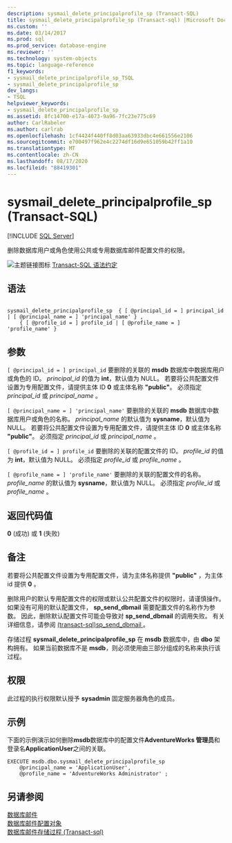 ```yaml
---
description: sysmail_delete_principalprofile_sp (Transact-SQL)
title: sysmail_delete_principalprofile_sp (Transact-sql) |Microsoft Docs
ms.custom: ''
ms.date: 03/14/2017
ms.prod: sql
ms.prod_service: database-engine
ms.reviewer: ''
ms.technology: system-objects
ms.topic: language-reference
f1_keywords:
- sysmail_delete_principalprofile_sp_TSQL
- sysmail_delete_principalprofile_sp
dev_langs:
- TSQL
helpviewer_keywords:
- sysmail_delete_principalprofile_sp
ms.assetid: 8fc14700-e17a-4073-9a96-7fc23e775c69
author: CarlRabeler
ms.author: carlrab
ms.openlocfilehash: 1cf4424f440ff8d03aa63933dbc4e661556e2106
ms.sourcegitcommit: e700497f962e4c2274df16d9e651059b42ff1a10
ms.translationtype: MT
ms.contentlocale: zh-CN
ms.lasthandoff: 08/17/2020
ms.locfileid: "88419301"
---
```

# <a name="sysmail_delete_principalprofile_sp-transact-sql"></a>sysmail_delete_principalprofile_sp (Transact-SQL)
[!INCLUDE [SQL Server](../../includes/applies-to-version/sqlserver.md)]

  删除数据库用户或角色使用公共或专用数据库邮件配置文件的权限。  
  
 ![主题链接图标](../../database-engine/configure-windows/media/topic-link.gif "“主题链接”图标") [Transact-SQL 语法约定](../../t-sql/language-elements/transact-sql-syntax-conventions-transact-sql.md)  
  
## <a name="syntax"></a>语法  
  
```  
  
sysmail_delete_principalprofile_sp  { [ @principal_id = ] principal_id | [ @principal_name = ] 'principal_name' } ,  
    { [ @profile_id = ] profile_id | [ @profile_name = ] 'profile_name' }  
```  
  
## <a name="arguments"></a>参数  
`[ @principal_id = ] principal_id` 要删除的关联的 **msdb** 数据库中数据库用户或角色的 ID。 *principal_id* 的值为 **int**，默认值为 NULL。 若要将公共配置文件设置为专用配置文件，请提供主体 ID **0** 或主体名称 **"public"**。 必须指定 *principal_id* 或 *principal_name* 。  
  
`[ @principal_name = ] 'principal_name'` 要删除的关联的 **msdb** 数据库中数据库用户或角色的名称。 *principal_name* 的默认值为 **sysname**，默认值为 NULL。 若要将公共配置文件设置为专用配置文件，请提供主体 ID **0** 或主体名称 **"public"**。 必须指定 *principal_id* 或 *principal_name* 。  
  
`[ @profile_id = ] profile_id` 要删除的关联的配置文件的 ID。 *profile_id* 的值为 **int**，默认值为 NULL。 必须指定 *profile_id* 或 *profile_name* 。  
  
`[ @profile_name = ] 'profile_name'` 要删除的关联的配置文件的名称。 *profile_name* 的默认值为 **sysname**，默认值为 NULL。 必须指定 *profile_id* 或 *profile_name* 。  
  
## <a name="return-code-values"></a>返回代码值  
 **0** (成功) 或 **1** (失败)   
  
## <a name="remarks"></a>备注  
 若要将公共配置文件设置为专用配置文件，请为主体名称提供 **"public"** ，为主体 id 提供 **0** 。  
  
 删除用户的默认专用配置文件的权限或默认公共配置文件的权限时，请谨慎操作。 如果没有可用的默认配置文件， **sp_send_dbmail** 需要配置文件的名称作为参数。 因此，删除默认配置文件可能会导致对 **sp_send_dbmail** 的调用失败。 有关详细信息，请参阅 [&#40;transact-sql&#41;sp_send_dbmail ](../../relational-databases/system-stored-procedures/sp-send-dbmail-transact-sql.md)。  
  
 存储过程 **sysmail_delete_principalprofile_sp** 在 **msdb** 数据库中，由 **dbo** 架构拥有。 如果当前数据库不是 **msdb**，则必须使用由三部分组成的名称来执行该过程。  
  
## <a name="permissions"></a>权限  
 此过程的执行权限默认授予 **sysadmin** 固定服务器角色的成员。  
  
## <a name="examples"></a>示例  
 下面的示例演示如何删除**msdb**数据库中的配置文件**AdventureWorks 管理员**和登录名**ApplicationUser**之间的关联。  
  
```  
EXECUTE msdb.dbo.sysmail_delete_principalprofile_sp  
    @principal_name = 'ApplicationUser',  
    @profile_name = 'AdventureWorks Administrator' ;  
```  
  
## <a name="see-also"></a>另请参阅  
 [数据库邮件](../../relational-databases/database-mail/database-mail.md)   
 [数据库邮件配置对象](../../relational-databases/database-mail/database-mail-configuration-objects.md)   
 [数据库邮件存储过程 &#40;Transact-sql&#41;](../../relational-databases/system-stored-procedures/database-mail-stored-procedures-transact-sql.md)  
  
  
